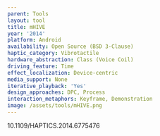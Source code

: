 ```yaml
---
parent: Tools
layout: tool
title: mHIVE
year: '2014'
platform: Android
availability: Open Source (BSD 3-Clause)
haptic_category: Vibrotactile
hardware_abstraction: Class (Voice Coil)
driving_feature: Time
effect_localization: Device-centric
media_support: None
iterative_playback: 'Yes'
design_approaches: DPC, Process
interaction_metaphors: Keyframe, Demonstration
image: /assets/tools/mHIVE.png
---
```

10.1109/HAPTICS.2014.6775476
